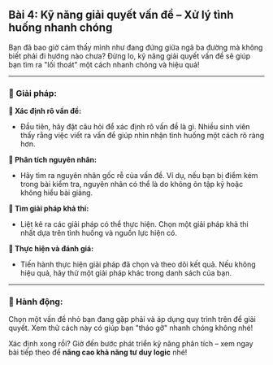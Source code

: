## Bài 4: Kỹ năng giải quyết vấn đề – Xử lý tình huống nhanh chóng

Bạn đã bao giờ cảm thấy mình như đang đứng giữa ngã ba đường mà không biết phải đi hướng nào chưa? Đừng lo, kỹ năng giải quyết vấn đề sẽ giúp bạn tìm ra "lối thoát" một cách nhanh chóng và hiệu quả!

---

### 📌 Giải pháp:

**🔹 Xác định rõ vấn đề:**
- Đầu tiên, hãy đặt câu hỏi để xác định rõ vấn đề là gì. Nhiều sinh viên thấy rằng việc viết ra vấn đề giúp nhìn nhận tình huống một cách rõ ràng hơn.

**🔹 Phân tích nguyên nhân:**
- Hãy tìm ra nguyên nhân gốc rễ của vấn đề. Ví dụ, nếu bạn bị điểm kém trong bài kiểm tra, nguyên nhân có thể là do không ôn tập kỹ hoặc không hiểu bài giảng.

**🔹 Tìm giải pháp khả thi:**
- Liệt kê ra các giải pháp có thể thực hiện. Chọn một giải pháp khả thi nhất dựa trên tình huống và nguồn lực hiện có.

**🔹 Thực hiện và đánh giá:**
- Tiến hành thực hiện giải pháp đã chọn và theo dõi kết quả. Nếu không hiệu quả, hãy thử một giải pháp khác trong danh sách của bạn.

---

### 🚀 Hành động:

Chọn một vấn đề nhỏ bạn đang gặp phải và áp dụng quy trình trên để giải quyết. Xem thử cách này có giúp bạn "tháo gỡ" nhanh chóng không nhé!

Xác định xong rồi? Giờ đến bước phát triển kỹ năng phân tích – xem ngay bài tiếp theo để **nâng cao khả năng tư duy logic** nhé!